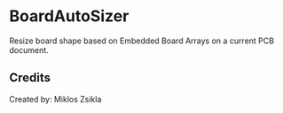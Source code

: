 # BoardAutoSizer
Resize board shape based on Embedded Board Arrays on a current PCB document.


## Credits
Created by: Miklos Zsikla